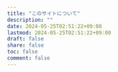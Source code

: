 ```yaml
---
title: "このサイトについて"
description: ""
date: 2024-05-25T02:51:22+09:00
lastmod: 2024-05-25T02:51:22+09:00
draft: false
share: false
toc: false
comment: false
---
```


